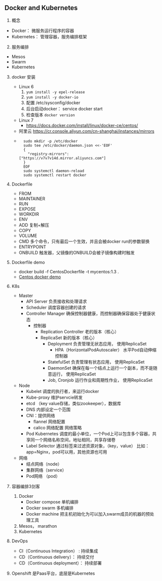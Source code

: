 ## Docker and Kubernetes

1. 概念
- Docker： 微服务运行程序的容器
- Kubernetes： 管理容器，服务编排框架

2. 服务编排
- Mesos
- Swarm
- Kubernetes

3. docker 安装
    - Linux 6
        1. `yum install -y epel-release`
        2. `yum install -y docker-io`
        3. 配置 /etc/sysconfig/docker
        4. 后台启动docker： service docker start
        5. 检查版本 `docker version`
    - Linux 7
        - https://docs.docker.com/install/linux/docker-ce/centos/
    - 阿里云 https://cr.console.aliyun.com/cn-shanghai/instances/mirrors
    - ```text
        sudo mkdir -p /etc/docker
        sudo tee /etc/docker/daemon.json <<-'EOF'
        {
          "registry-mirrors": ["https://v7v7v14d.mirror.aliyuncs.com"]
        }
        EOF
        sudo systemctl daemon-reload
        sudo systemctl restart docker
        ```
 4. Dockerfile
    - FROM
    - MAINTAINER
    - RUN
    - EXPOSE
    - WORKDIR
    - ENV
    - ADD 复制+解压
    - COPY
    - VOLUME
    - CMD 多个命令，只有最后一个生效，并且会被docker run的参数替换
    - ENTRYPOINT 
    - ONBUILD 触发器，父镜像的ONBUILD会被子镜像构建时触发
    
5. Dockerfile demo
    - docker build -f CentosDockerfile -t mycentos:1.3 .
    - [Centos docker demo](CentosDockerfile)   
6. K8s
    - Master
        - API Server  负责接收和处理请求
        - Scheduler 调度容器创建的请求
        - Controller Manager 确保控制器健康，而控制器确保容器处于健康状态
            - 控制器
                - Replication Controller 老的版本（核心）
                - ReplicaSet 新的版本（核心）
                    - Deployment 负责管理无状态应用， 使用ReplicaSet
                        - HPA（HorizontalPodAutoscaler） 水平Pod自动伸缩控制器
                    - StatefulSet 负责管理有状态应用， 使用ReplicaSet
                    - DaemonSet 确保在每一个结点上运行一个副本，而不是随意运行， 使用ReplicaSet
                    - Job, Cronjob 运行作业和周期性作业， 使用ReplicaSet
    - Node
        - Kubelet 调度的执行者，来运行docker
        - Kube-proxy 维护servcie转发
        - etcd （key value存储，类似zookeeper），数据库
        - DNS 内部设定一个范围
        - CNI：提供网络
            - flannel 网络配置
            - calico 网络配置 网络策略
        - Pod Kubernetes 调度的最小单位，一个Pod上可以包含多个容器，共享同一个网络名称空间，地址相同，共享存储卷 
        - Label Selector 通过标签来过滤资源对象，（key，value） 比如： app=Nginx，pod可以用，其他资源也可用
    - 网络
        - 结点网络（node）
        - 集群网络（service）
        - Pod网络 （pod）


7. 容器编排3剑客
    1. Docker
        - Docker compose 单机编排
        - Docker swarm 多机编排
        - Docker machine 把主机初始化为可以加入swarm成员的机器的预处理工具
    2. Mesos， marathon
    3. Kubernetes
    
8. DevOps 
    - CI（Continuous Integration） : 持续集成
    - CD（Continuous delivery）： 持续交付
    - CD（Continuous deployment）： 持续部署
9. Openshift 是Paas平台，底层是Kubernetes


   

    